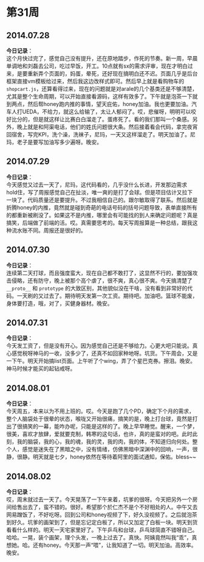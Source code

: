 第31周
======

## 2014.07.28

**今日记录**：  
这个月快过完了，感觉自己没有提升，还在原地踏步，作死的节奏。新一周，早晨单调地和刘磊去公司，吃过早饭，开工。10点就有sx的需求评审，现在才明白过来，是要重新弄个页面的，妈蛋，晕死，还好现在搞明白还不迟。页面几乎是后台框架直接vm模板给过来，然后我这边改样式即可。然后早上就是看购物车的`shopcart.js`，还算看得过来，现在的问题就是对arale的几个基类还是不够清楚，尤其是整个生命周期，可以开始直接看源码，这样有效多了。下午就是泡茶一下就到两点，然后帮honey跑内推的事情，望天庇佑，honey加油。我也更要加油。汽车人打UEDA，不给力，就这么给输了，太让人郁闷了。哎，悲催呀，明明可以咬好比分的，但是就这样让比赛白白溜走了。蛋疼死了。看的我们那叫一个桑感。另外，晚上就是和阿渠电话，他们的姓氏问题很大条。然后接着看会代码，拿完夜宵回宿舍，写完KPI，洗个澡，洗袜子，尼玛，一天又这样溜走了。明天加油了。尼玛，老子是要写加油写多少遍呀。晚安。

## 2014.07.29
**今日记录**：  
今天感觉又过去一天了，尼玛，这代码看的，几乎没什么长进，开发那边需求hold住，写了周报感觉自己在扯淡，唯一爽的是打了会球。但是项目估计又拉下一块了。代码质量还是要提升。不过我相信自己的。跟尔敏取得了联系。然后就是折腾honey的内推，竟然就是碰到奇葩的电话号码的括号问题导致，表单直接所有的都重新被刷没了。如果这不是内推，哪里会有可能找的到人来确定问题呢？真是搞笑，后端做了前端的活。哎。真需要思考的。每天写周报算是一种总结，跟我这种流水账不同。周报还是很好的。

## 2014.07.30
**今日记录**：  
连续第二天打球，而且强度蛮大，现在自己都不敢打了，这显然不行的，要加强攻击侵略，还有防守，晚上被那个高个虐了，很不爽，真心很不爽。今天搞清楚了 `__proto__` 和 `prototype` 的大致区别，其他貌似没在干啥，没有看到非常好的代码。一天刷的又过去了。期待明天发第一次工资。期待吧。加油吧。篮球不能废，身体要打造，哦，对了，买健身器材。晚安。

## 2014.07.31
**今日记录**：  
今天发工资了，但是没有开心。因为感觉自己还是不够给力。心更大吧只能说。真心感觉税呀神马的一收，没多少了，还真不如回家种地呀。坑货。下午周会，又是一下午。明天开始搞list页面。上午听了个wing，弄了个星巴克券。擦泪。晚安。神马时候才能买的起钻戒呀。

## 2014.08.01
**今日记录**：  
今天周五，本来以为不用上班的。哎。今天是跑了几个PD，确定下个月的需求，整个人脑袋处于很晕的状态，喉咙又开始很痛，搞笑的是，晚上打台球，竟然是打出了很搞笑的一幕，能咋办呢，只能是这样的了。晚上早早睡觉。醒来，一个梦，很美，喜欢才放肆，爱就要克制，韩寒的这句话，也许，真的是蛮对的吧。此时此刻，我的脑袋，我的心，我的魂，我的灵，我的肉，我的体，不知道归向何处。整个人，感觉是迷失在了黑暗之中，没有情绪，仿佛黑暗中深渊中的回响，一声，很静，很静。明天就是七夕，honey依然在等待着阿里的面试通知，保佑。bless~~

## 2014.08.02
**今日记录**：  
哎，周末就过去一天了。今天晃荡了一下午来着，坑爹的很呀。今天把另外一个房间给售出去了，蛮不错的。很好。希望那个於仁杰不是个不好相处的人。中午又去网易蹭饭了，不好吃呀。回到公司和honey视频了下，好久没视频了。之后就泡茶到好久。坑爹的画架到了，但是忘记定白板了，所以又加定了白板一块。明天到货看看什么样的。明天一天宅家里好了。下午乒乓和台球，乒乓球简直不错呀自己。哈哈。一晃，装个画架，理个头发，一晚上过去了。真快。阿姨竟然叫我“乖”，真想她。哈。还有honey。今天那一声“喂”，让我知道了一切。明天加油。高效率。晚安。
